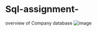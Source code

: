 # Sql-assignment-

overview of Company database
![image](https://drive.google.com/file/d/1BFsXaKKhPTKoXQqsNz1cf3j6h4MVszFH/view?usp=sharing)
